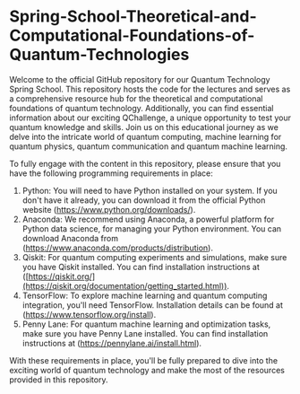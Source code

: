 # Spring-School-Theoretical-and-Computational-Foundations-of-Quantum-Technologies

Welcome to the official GitHub repository for our Quantum Technology Spring School. This repository hosts the code for the lectures and serves as a comprehensive resource hub for the theoretical and computational foundations of quantum technology. Additionally, you can find essential information about our exciting QChallenge, a unique opportunity to test your quantum knowledge and skills. Join us on this educational journey as we delve into the intricate world of quantum computing, machine learning for quantum physics, quantum communication and quantum machine learning.


To fully engage with the content in this repository, please ensure that you have the following programming requirements in place:

1. Python: You will need to have Python installed on your system. If you don't have it already, you can download it from the official Python website (https://www.python.org/downloads/).
2. Anaconda: We recommend using Anaconda, a powerful platform for Python data science, for managing your Python environment. You can download Anaconda from (https://www.anaconda.com/products/distribution).
3. Qiskit: For quantum computing experiments and simulations, make sure you have Qiskit installed. You can find installation instructions at ([https://qiskit.org/](https://qiskit.org/documentation/getting_started.html)).
4. TensorFlow: To explore machine learning and quantum computing integration, you'll need TensorFlow. Installation details can be found at (https://www.tensorflow.org/install).
5. Penny Lane: For quantum machine learning and optimization tasks, make sure you have Penny Lane installed. You can find installation instructions at (https://pennylane.ai/install.html).

With these requirements in place, you'll be fully prepared to dive into the exciting world of quantum technology and make the most of the resources provided in this repository.
